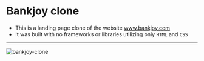 # Bankjoy clone

- This is a landing page clone of the website www.bankjoy.com
- It was built with no frameworks or libraries utilizing only `HTML` and `CSS`

___

![bankjoy-clone](https://cloud.githubusercontent.com/assets/14193267/20441083/c14442d2-ad77-11e6-9ebd-ad14c7833a2a.png)
